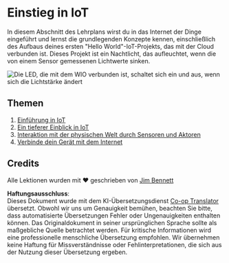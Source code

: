 <!--
CO_OP_TRANSLATOR_METADATA:
{
  "original_hash": "e2b1b891b08ef7633d285547fbe73290",
  "translation_date": "2025-08-25T21:53:57+00:00",
  "source_file": "1-getting-started/README.md",
  "language_code": "de"
}
-->
# Einstieg in IoT

In diesem Abschnitt des Lehrplans wirst du in das Internet der Dinge eingeführt und lernst die grundlegenden Konzepte kennen, einschließlich des Aufbaus deines ersten "Hello World"-IoT-Projekts, das mit der Cloud verbunden ist. Dieses Projekt ist ein Nachtlicht, das aufleuchtet, wenn die von einem Sensor gemessenen Lichtwerte sinken.

![Die LED, die mit dem WIO verbunden ist, schaltet sich ein und aus, wenn sich die Lichtstärke ändert](../../../images/wio-running-assignment-1-1.gif)

## Themen

1. [Einführung in IoT](lessons/1-introduction-to-iot/README.md)
1. [Ein tieferer Einblick in IoT](lessons/2-deeper-dive/README.md)
1. [Interaktion mit der physischen Welt durch Sensoren und Aktoren](lessons/3-sensors-and-actuators/README.md)
1. [Verbinde dein Gerät mit dem Internet](lessons/4-connect-internet/README.md)

## Credits

Alle Lektionen wurden mit ♥️ geschrieben von [Jim Bennett](https://GitHub.com/JimBobBennett)

**Haftungsausschluss**:  
Dieses Dokument wurde mit dem KI-Übersetzungsdienst [Co-op Translator](https://github.com/Azure/co-op-translator) übersetzt. Obwohl wir uns um Genauigkeit bemühen, beachten Sie bitte, dass automatisierte Übersetzungen Fehler oder Ungenauigkeiten enthalten können. Das Originaldokument in seiner ursprünglichen Sprache sollte als maßgebliche Quelle betrachtet werden. Für kritische Informationen wird eine professionelle menschliche Übersetzung empfohlen. Wir übernehmen keine Haftung für Missverständnisse oder Fehlinterpretationen, die sich aus der Nutzung dieser Übersetzung ergeben.